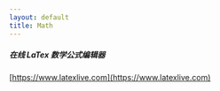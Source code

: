 ```yaml
---
layout: default
title: Math
---
```



##### 在线 LaTex 数学公式编辑器

[https://www.latexlive.com](https://www.latexlive.com)
